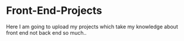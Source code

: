 # Front-End-Projects
Here I am going to upload my projects which take my knowledge about front end not back end so much..
